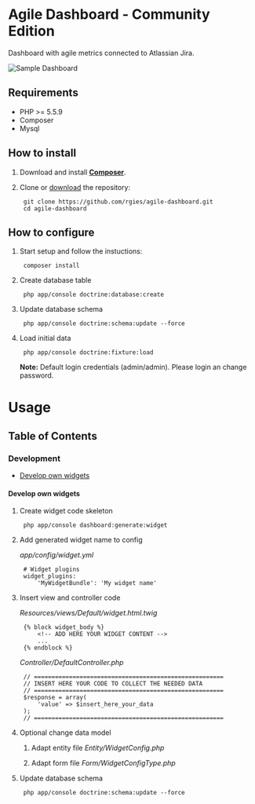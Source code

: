 # Agile Dashboard - Community Edition
Dashboard with agile metrics connected to Atlassian Jira.

![Sample Dashboard](http://www.rgies.de/images/agile-dashboard3.jpg)

## Requirements

* PHP >= 5.5.9
* Composer
* Mysql

## How to install

1. Download and install **[Composer](http://getcomposer.org/download)**.

2. Clone or [download](https://github.com/rgies/agile-dashboard/archive/master.zip) the repository:

		git clone https://github.com/rgies/agile-dashboard.git
		cd agile-dashboard

## How to configure

1. Start setup and follow the instuctions:

		composer install

2. Create database table

		php app/console doctrine:database:create
    
3. Update database schema

		php app/console doctrine:schema:update --force
		
4. Load initial data

        php app/console doctrine:fixture:load
    
    **Note:**
    Default login credentials (admin/admin). Please login an change password.    
    
# Usage

## Table of Contents

### Development
- [Develop own widgets](#develop-own-widgets)    
    
#### Develop own widgets

1. Create widget code skeleton

        php app/console dashboard:generate:widget
        
2. Add generated widget name to config 

    _app/config/widget.yml_

        # Widget plugins
        widget_plugins:
            'MyWidgetBundle': 'My widget name'

3. Insert view and controller code

    _Resources/views/Default/widget.html.twig_
    
        {% block widget_body %}
            <!-- ADD HERE YOUR WIDGET CONTENT -->
            ...
        {% endblock %}

    _Controller/DefaultController.php_
    
        // ======================================================
        // INSERT HERE YOUR CODE TO COLLECT THE NEEDED DATA
        // ======================================================
        $response = array(
            'value' => $insert_here_your_data
        );
        // ======================================================

4. Optional change data model

    1. Adapt entity file _Entity/WidgetConfig.php_
    
    2. Adapt form file _Form/WidgetConfigType.php_

5. Update database schema

		php app/console doctrine:schema:update --force
